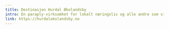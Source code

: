 ```yaml
---
title: Destinasjon Hurdal Økolandsby
intro: En paraply-virksomhet for lokalt næringsliv og alle andre som vil sette økolandsbyen på kartet.
link: https://hurdalokolandsby.no
---
```

